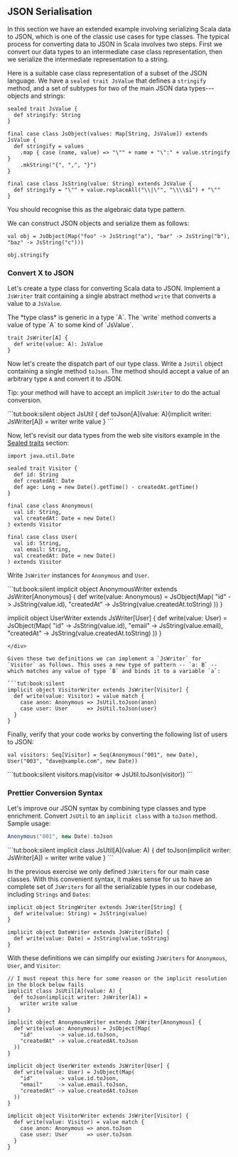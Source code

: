 ## JSON Serialisation

In this section we have an extended example involving serializing Scala data to JSON, which is one of the classic use cases for type classes. The typical process for converting data to JSON in Scala involves two steps. First we convert our data types to an intermediate case class representation, then we serialize the intermediate representation to a string.

Here is a suitable case class representation of a subset of the JSON language. We have a `sealed trait JsValue` that defines a `stringify` method, and a set of subtypes for two of the main JSON data types---objects and strings:

```tut:book:silent
sealed trait JsValue {
  def stringify: String
}

final case class JsObject(values: Map[String, JsValue]) extends JsValue {
  def stringify = values
    .map { case (name, value) => "\"" + name + "\":" + value.stringify }
    .mkString("{", ",", "}")
}

final case class JsString(value: String) extends JsValue {
  def stringify = "\"" + value.replaceAll("\\|\"", "\\\\$1") + "\""
}
```

You should recognise this as the algebraic data type pattern.

We can construct JSON objects and serialize them as follows:

```tut:book
val obj = JsObject(Map("foo" -> JsString("a"), "bar" -> JsString("b"), "baz" -> JsString("c")))

obj.stringify
```

### Convert X to JSON

Let's create a type class for converting Scala data to JSON. Implement a `JsWriter` trait containing a single abstract method `write` that converts a value to a `JsValue`.

<div class="solution">
The *type class* is generic in a type `A`. The `write` method converts a value of type `A` to some kind of `JsValue`.

```tut:book:silent
trait JsWriter[A] {
  def write(value: A): JsValue
}
```
</div>

Now let's create the dispatch part of our type class. Write a `JsUtil` object containing a single method `toJson`. The method should accept a value of an arbitrary type `A` and convert it to JSON.

Tip: your method will have to accept an implicit `JsWriter` to do the actual conversion.

<div class="solution">
```tut:book:silent
object JsUtil {
  def toJson[A](value: A)(implicit writer: JsWriter[A]) =
    writer write value
}
```
</div>

Now, let's revisit our data types from the web site visitors example in the [Sealed traits](/traits/sealed-traits.html) section:

```tut:book:silent
import java.util.Date

sealed trait Visitor {
  def id: String
  def createdAt: Date
  def age: Long = new Date().getTime() - createdAt.getTime()
}

final case class Anonymous(
  val id: String,
  val createdAt: Date = new Date()
) extends Visitor

final case class User(
  val id: String,
  val email: String,
  val createdAt: Date = new Date()
) extends Visitor
```

Write `JsWriter` instances for `Anonymous` and `User`.

<div class="solution">
```tut:book:silent
implicit object AnonymousWriter extends JsWriter[Anonymous] {
  def write(value: Anonymous) = JsObject(Map(
    "id"           -> JsString(value.id),
    "createdAt"    -> JsString(value.createdAt.toString)
  ))
}

implicit object UserWriter extends JsWriter[User] {
  def write(value: User) = JsObject(Map(
    "id"           -> JsString(value.id),
    "email"        -> JsString(value.email),
    "createdAt"    -> JsString(value.createdAt.toString)
  ))
}
```
</div>

Given these two definitions we can implement a `JsWriter` for `Visitor` as follows. This uses a new type of pattern -- `a: B` -- which matches any value of type `B` and binds it to a variable `a`:

```tut:book:silent
implicit object VisitorWriter extends JsWriter[Visitor] {
  def write(value: Visitor) = value match {
    case anon: Anonymous => JsUtil.toJson(anon)
    case user: User      => JsUtil.toJson(user)
  }
}
```

Finally, verify that your code works by converting the following list of users to JSON:

```tut:book:silent
val visitors: Seq[Visitor] = Seq(Anonymous("001", new Date), User("003", "dave@xample.com", new Date))
```

<div class="solution">
```tut:book:silent
visitors.map(visitor => JsUtil.toJson(visitor))
```
</div>

### Prettier Conversion Syntax

Let's improve our JSON syntax by combining type classes and type enrichment. Convert `JsUtil` to an `implicit class` with a `toJson` method. Sample usage:

```scala
Anonymous("001", new Date).toJson
```

<div class="solution">
```tut:book:silent
implicit class JsUtil[A](value: A) {
  def toJson(implicit writer: JsWriter[A]) =
    writer write value
}
```

In the previous exercise we only defined `JsWriters` for our main case classes. With this convenient syntax, it makes sense for us to have an complete set of `JsWriters` for all the serializable types in our codebase, including `Strings` and `Dates`:

```tut:book:silent
implicit object StringWriter extends JsWriter[String] {
  def write(value: String) = JsString(value)
}

implicit object DateWriter extends JsWriter[Date] {
  def write(value: Date) = JsString(value.toString)
}
```

With these definitions we can simplify our existing `JsWriters` for `Anonymous`, `User`, and `Visitor`:

```tut:invisible
// I must repeat this here for some reason or the implicit resolution in the block below fails
implicit class JsUtil[A](value: A) {
  def toJson(implicit writer: JsWriter[A]) =
    writer write value
}
```

```tut:book:silent
implicit object AnonymousWriter extends JsWriter[Anonymous] {
  def write(value: Anonymous) = JsObject(Map(
    "id"        -> value.id.toJson,
    "createdAt" -> value.createdAt.toJson
  ))
}

implicit object UserWriter extends JsWriter[User] {
  def write(value: User) = JsObject(Map(
    "id"        -> value.id.toJson,
    "email"     -> value.email.toJson,
    "createdAt" -> value.createdAt.toJson
  ))
}

implicit object VisitorWriter extends JsWriter[Visitor] {
  def write(value: Visitor) = value match {
    case anon: Anonymous => anon.toJson
    case user: User      => user.toJson
  }
}
```
</div>
